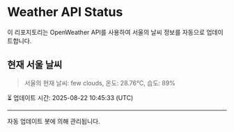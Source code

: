 
# Weather API Status

이 리포지토리는 OpenWeather API를 사용하여 서울의 날씨 정보를 자동으로 업데이트합니다.

## 현재 서울 날씨
> 서울의 현재 날씨: few clouds, 온도: 28.76°C, 습도: 89%

⏳ 업데이트 시간: 2025-08-22 10:45:33 (UTC)

---
자동 업데이트 봇에 의해 관리됩니다.

